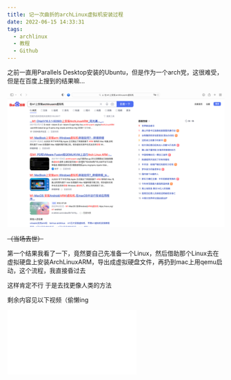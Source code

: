 ```yaml
---
title: 记一次曲折的archLinux虚拟机安装过程
date: 2022-06-15 14:33:31
tags:
  - archlinux
  - 教程
  - Github
---
```


之前一直用Parallels Desktop安装的Ubuntu，但是作为一个arch党，这很难受，但是在百度上搜到的结果嘛...

![image-20220615143848598](https://raw.githubusercontent.com/myp0402/BlogComment/main/imagesimage-20220615143848598.png)

~~（当场去世）~~

第一个结果我看了一下，竟然要自己先准备一个Linux，然后借助那个Linux去在虚拟硬盘上安装ArchLinuxARM，导出成虚拟硬盘文件，再扔到mac上用qemu启动，这个流程，我直接昏过去

这样肯定不行 于是去找更像人类的方法

剩余内容见以下视频（偷懒ing

<iframe src="//player.bilibili.com/player.html?aid=782216207&bvid=BV1724y1L7yC&cid=1086772006&p=1" scrolling="no" border="0" frameborder="no" framespacing="0" allowfullscreen="true"> </iframe>
